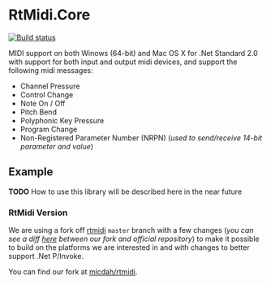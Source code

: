 # RtMidi.Core

[![Build status](https://ci.appveyor.com/api/projects/status/tfn3a8lhmiyla5ox/branch/master?svg=true)](https://ci.appveyor.com/project/MichaelDahl/rtmidi-core/branch/master)

MIDI support on both Winows (64-bit) and Mac OS X for .Net Standard 2.0 with support for both input and output midi devices, and support the following midi messages:

* Channel Pressure
* Control Change
* Note On / Off
* Pitch Bend
* Polyphonic Key Pressure
* Program Change
* Non-Registered Parameter Number (NRPN) (_used to send/receive 14-bit parameter and value_)

## Example
**TODO** How to use this library will be described here in the near future

### RtMidi Version
We are using a fork off [rtmidi](https://github.com/thestk/rtmidi) `master` branch with a few changes (_you can see a diff [here](https://github.com/thestk/rtmidi/compare/master...micdah:master) between our fork and official repository_) to make it possible to build on the platforms we are interested in and with changes to better support .Net P/Invoke.

You can find our fork at [micdah/rtmidi](https://github.com/micdah/rtmidi).